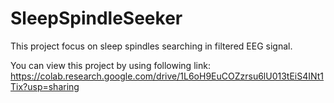 # SleepSpindleSeeker
This project focus on sleep spindles searching in filtered EEG signal.

You can view this project by using following link:
https://colab.research.google.com/drive/1L6oH9EuCOZzrsu6lU013tEiS4INt1Tix?usp=sharing
